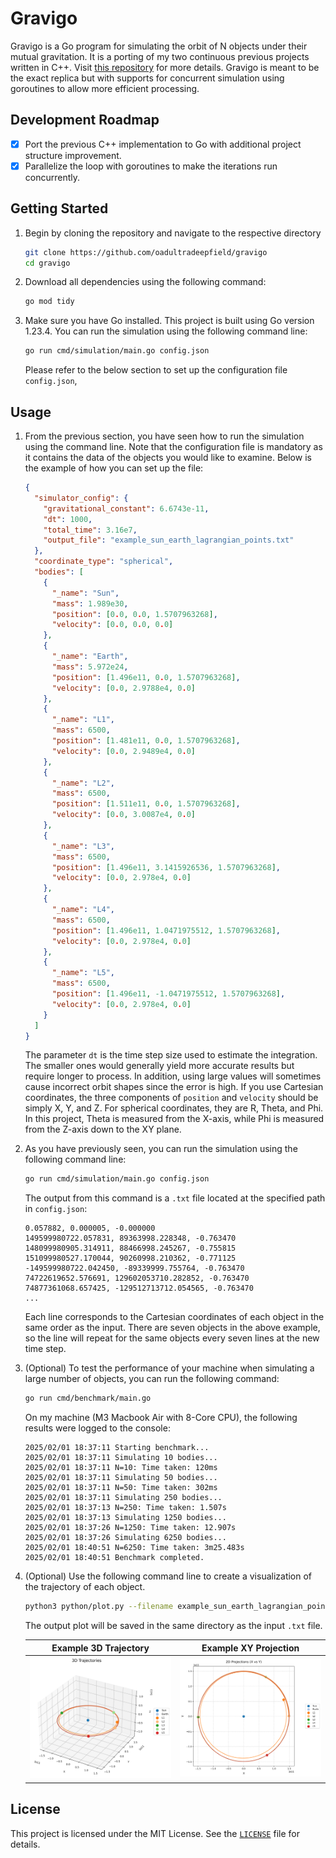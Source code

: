 # Gravigo

Gravigo is a Go program for simulating the orbit of N objects under their mutual gravitation. It is a porting of my two continuous previous projects written in C++. Visit [this repository](https://github.com/oadultradeepfield/n-body-orbit-simulation) for more details. Gravigo is meant to be the exact replica but with supports for concurrent simulation using goroutines to allow more efficient processing.

## Development Roadmap

- [x] Port the previous C++ implementation to Go with additional project structure improvement.
- [x] Parallelize the loop with goroutines to make the iterations run concurrently.

## Getting Started

1. Begin by cloning the repository and navigate to the respective directory

   ```bash
   git clone https://github.com/oadultradeepfield/gravigo
   cd gravigo
   ```

2. Download all dependencies using the following command:

   ```bash
   go mod tidy
   ```

3. Make sure you have Go installed. This project is built using Go version 1.23.4. You can run the simulation using the following command line:

   ```bash
   go run cmd/simulation/main.go config.json
   ```

   Please refer to the below section to set up the configuration file `config.json`,

## Usage

1.  From the previous section, you have seen how to run the simulation using the command line. Note that the configuration file is mandatory as it contains the data of the objects you would like to examine. Below is the example of how you can set up the file:

    ```json
    {
      "simulator_config": {
        "gravitational_constant": 6.6743e-11,
        "dt": 1000,
        "total_time": 3.16e7,
        "output_file": "example_sun_earth_lagrangian_points.txt"
      },
      "coordinate_type": "spherical",
      "bodies": [
        {
          "_name": "Sun",
          "mass": 1.989e30,
          "position": [0.0, 0.0, 1.5707963268],
          "velocity": [0.0, 0.0, 0.0]
        },
        {
          "_name": "Earth",
          "mass": 5.972e24,
          "position": [1.496e11, 0.0, 1.5707963268],
          "velocity": [0.0, 2.9788e4, 0.0]
        },
        {
          "_name": "L1",
          "mass": 6500,
          "position": [1.481e11, 0.0, 1.5707963268],
          "velocity": [0.0, 2.9489e4, 0.0]
        },
        {
          "_name": "L2",
          "mass": 6500,
          "position": [1.511e11, 0.0, 1.5707963268],
          "velocity": [0.0, 3.0087e4, 0.0]
        },
        {
          "_name": "L3",
          "mass": 6500,
          "position": [1.496e11, 3.1415926536, 1.5707963268],
          "velocity": [0.0, 2.978e4, 0.0]
        },
        {
          "_name": "L4",
          "mass": 6500,
          "position": [1.496e11, 1.0471975512, 1.5707963268],
          "velocity": [0.0, 2.978e4, 0.0]
        },
        {
          "_name": "L5",
          "mass": 6500,
          "position": [1.496e11, -1.0471975512, 1.5707963268],
          "velocity": [0.0, 2.978e4, 0.0]
        }
      ]
    }
    ```

    The parameter `dt` is the time step size used to estimate the integration. The smaller ones would generally yield more accurate results but require longer to process. In addition, using large values will sometimes cause incorrect orbit shapes since the error is high. If you use Cartesian coordinates, the three components of `position` and `velocity` should be simply X, Y, and Z. For spherical coordinates, they are R, Theta, and Phi. In this project, Theta is measured from the X-axis, while Phi is measured from the Z-axis down to the XY plane.

2.  As you have previously seen, you can run the simulation using the following command line:

    ```bash
    go run cmd/simulation/main.go config.json
    ```

    The output from this command is a `.txt` file located at the specified path in `config.json`:

    ```
    0.057882, 0.000005, -0.000000
    149599980722.057831, 89363998.228348, -0.763470
    148099980905.314911, 88466998.245267, -0.755815
    151099980527.170044, 90260998.210362, -0.771125
    -149599980722.042450, -89339999.755764, -0.763470
    74722619652.576691, 129602053710.282852, -0.763470
    74877361068.657425, -129512713712.054565, -0.763470
    ...
    ```

    Each line corresponds to the Cartesian coordinates of each object in the same order as the input. There are seven objects in the above example, so the line will repeat for the same objects every seven lines at the new time step.

3.  (Optional) To test the performance of your machine when simulating a large number of objects, you can run the following command:

    ```bash
    go run cmd/benchmark/main.go
    ```

    On my machine (M3 Macbook Air with 8-Core CPU), the following results were logged to the console:

    ```
    2025/02/01 18:37:11 Starting benchmark...
    2025/02/01 18:37:11 Simulating 10 bodies...
    2025/02/01 18:37:11 N=10: Time taken: 120ms
    2025/02/01 18:37:11 Simulating 50 bodies...
    2025/02/01 18:37:11 N=50: Time taken: 302ms
    2025/02/01 18:37:11 Simulating 250 bodies...
    2025/02/01 18:37:13 N=250: Time taken: 1.507s
    2025/02/01 18:37:13 Simulating 1250 bodies...
    2025/02/01 18:37:26 N=1250: Time taken: 12.907s
    2025/02/01 18:37:26 Simulating 6250 bodies...
    2025/02/01 18:40:51 N=6250: Time taken: 3m25.483s
    2025/02/01 18:40:51 Benchmark completed.
    ```

4.  (Optional) Use the following command line to create a visualization of the trajectory of each object.

    ```bash
    python3 python/plot.py --filename example_sun_earth_lagrangian_points.txt --N 7 --labels Sun,Earth,L1,L2,L3,L4,L5
    ```

    The output plot will be saved in the same directory as the input `.txt` file.

    |                          **Example 3D Trajectory**                           |                            **Example XY Projection**                            |
    | :--------------------------------------------------------------------------: | :-----------------------------------------------------------------------------: |
    | ![Example 3D Trajectory](example_sun_earth_lagrangian_points_trajectory.png) | ![Example 2D Projection](example_sun_earth_lagrangian_points_2d_projection.png) |

## License

This project is licensed under the MIT License. See the [`LICENSE`](/LICENSE) file for details.
